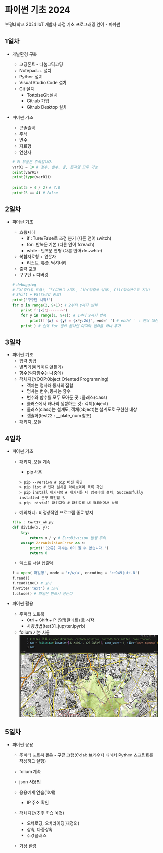 # 파이썬 기초 2024
부경대학교 2024 IoT 개발자 과정 기초 프로그래밍 언어 - 파이썬

## 1일차
- 개발환경 구축
    - 코딩폰트 - 나눔고딕코딩
    - Notepad++ 설치
    - Python 설치
    - Visual Studio Code 설치
    - Git 설치
        - TortoiseGit 설치
        - Github 가입
        - Github Desktop 설치

- 파이썬 기초
    - 콘솔출력
    - 주석
    - 변수
    - 자료형
    - 연산자

    ```python
    # 이 부분은 주석입니다.
    var01 = 10 # 정수, 실수, 불, 문자열 모두 가능
    print(var01)
    print(type(var01))

    print(5 + 4 / 2) # 7.0
    print(5 == 4) # False
    ```

## 2일차
- 파이썬 기초
    - 흐름제어
        - if : Ture/False로 조건 분기 (다른 언어 switch)
        - for : 반복문 기본 (다른 언어 foreach)
        - while : 반복문 변형 (다른 언어 do~while)
    - 복합자료형 + 연산자
        - 리스트, 튜플, 딕셔너리
    - 출력 포맷
    - 구구단 + 디버깅

    ```python
    # debugging
    # F9(중단점 토글), F5(디버그 시작), F10(한줄씩 실행), F11(함수안으로 진입)
    # Shift + F5(디버깅 종료)
    print('구구단 시작!')
    for x in range(2, 9+1): # 2부터 9까지 반복
        print(f'{x}단------>')
        for y in range(1, 9+1): # 1부터 9까지 반복
            print(f'{x} x {y} = {x*y:2d}', end=' ') # end=' ' : 엔터 대신 공백으로 변경
        print() # 안쪽 for 문이 끝나면 마지막 엔터를 하나 추가
    ```

## 3일차
- 파이썬 기초
    - 입력 방법
    - 별찍기(피라미드 만들기)
    - 함수(람다함수는 나중에)
    - 객체지향(OOP:Object Oriented Programming)
        - 객체는 명사와 동사의 집합
        - 명사는 변수, 동사는 함수
        - 변수와 함수를 모두 모아둔 곳 : 클래스(class)
        - 클래스에서 하나씩 생성하는 것 : 객체(object)
        - 클래스(class)는 설계도, 객체(object)는 설계도로 구현한 대상
        - 캡슐화(test22 : __plate_num 참조)
    - 패키지, 모듈

## 4일차
- 파이썬 기초
    - 패키지, 모듈 계속
        - pip 사용

        ```shell
        > pip --version # pip 버전 확인
        > pip list # 현재 설치된 라이브러리 목록 확인
        > pip install 패키지명 # 패키지를 내 컴퓨터에 설치, Successfully installed 문구 확인할 것
        > pip unistall 패키지명 # 패키지를 내 컴퓨터에서 삭제
        ```
    - 예외처리 : 비정상적인 프로그램 종료 방지

    ```python
    file : test27_eh.py
    def divide(x, y): 
        try:
            return x / y # ZeroDivision 발생 주의
        except ZeroDivisionError as e:
            print('[오류] 제수는 0이 될 수 없습니다.')
            return 0
    ```
    
    - 텍스트 파일 입출력
    ```python
    f = open('파일명', mode = 'r/w/a', encoding = 'cp949|utf-8')
    f.read()
    f.readline() # 읽기
    f.write('text') # 쓰기
    f.close() # 파일은 반드시 닫는다
    ```
- 파이썬 활용
    - 주피터 노트북
        - Ctrl + Shift + P (명령팔레트) 로 시작
        - 사용방법(test31_jupyter.ipynb)
    - folium 기본 사용
    ![folium사용법](https://raw.githubusercontent.com/YooWangGwon/basic-python-2024/main/images/python_001.png)

## 5일차
- 파이썬 응용
    - 주피터 노트북 활용 - 구글 코랩(Colab:브라우저 내에서 Python 스크립트를 작성하고 실행)
    - folium 계속
    - json 사용법
    - 응용예제 연습(10개)
        - IP 주소 확인


    - 객체지향(추후 학습 예정)
        - 오버로딩, 오버라이딩(재정의)
        - 상속, 다중상속
        - 추상클래스
    - 가상 환경